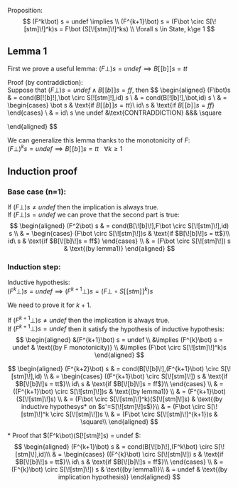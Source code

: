 Proposition: 
$$
(F^k\bot) s = undef \implies  \\
(F^{k+1}\bot) s  = (F\bot \circ S[\![stm]\!]^k)s  = F\bot (S[\![stm]\!]^ks) \\
\forall s \in State, k\ge 1
$$
## Lemma 1
First we prove a useful lemma: $(F\bot) s = undef \implies  B[\![b]\!]s = tt$

Proof (by contraddiction):\
Suppose that $(F\bot) s = undef \land B[\![b]\!]s = ff$, then
$$
\begin{aligned}
(F\bot)s & = cond(B[\![b]\!],\bot \circ S[\![stm]\!],id) s 
\\ & = cond(B[\![b]\!],\bot,id) s
\\ & = 
    \begin{cases}
        \bot s  & \text{if $B[\![b]\!]s = tt$}\\
        id\ s & \text{if $B[\![b]\!]s = ff$}
    \end{cases}
\\ & = id\ s \ne undef &\text{CONTRADDICTION} &&& \square

\end{aligned}
$$

We can generalize this lemma thanks to the monotonicity of $F$:\
$(F\bot)^k s = undef \implies B[\![b]\!]s = tt \ \ \ \forall k \ge 1$ 



## Induction proof
### Base case (n=1):

If $(F\bot) s \ne undef$ then the implication is always true.\
If $(F\bot) s = undef$ we can prove that the second part is true:
$$
\begin{aligned}
    (F^2\bot) s & = cond(B[\![b]\!],F\bot \circ S[\![stm]\!],id) s 
    \\ & = 
    \begin{cases}
        (F\bot \circ S[\![stm]\!])s  & \text{if $B[\![b]\!]s = tt$}\\
        id\ s & \text{if $B[\![b]\!]s = ff$}
    \end{cases}
    \\ & = (F\bot \circ S[\![stm]\!]) s & \text{(by lemma1)}
\end{aligned}
$$

### Induction step:

Inductive hypothesis: \
$(F^k\bot) s = undef \implies 
(F^{k+1}\bot) s  = (F\bot \circ S[\![stm]\!]^k)s$

We need to prove it for $k+1$.


If $(F^{k+1}\bot) s \ne undef$ then the implication is always true.\
If $(F^{k+1}\bot) s = undef$ then it satisfy the hypothesis of inductive hypothesis:
$$
\begin{aligned}
    &(F^{k+1}\bot) s = undef \\
    &\implies (F^{k}\bot) s = undef & \text{(by F monotonicity)} \\
    &\implies (F\bot \circ S[\![stm]\!]^k)s
\end{aligned}
$$

$$
\begin{aligned}
    (F^{k+2}\bot) s 
    & = cond(B[\![b]\!],(F^{k+1}\bot) \circ S[\![stm]\!],id) \\
    & = 
    \begin{cases}
        ((F^{k+1}\bot) \circ S[\![stm]\!]) s & \text{if $B[\![b]\!]s = tt$}\\
        id\ s & \text{if $B[\![b]\!]s = ff$}\\
    \end{cases} \\
    & = ((F^{k+1}\bot) \circ S[\![stm]\!])s & \text{(by lemma1)} \\
    & = (F^{k+1}\bot)(S[\![stm]\!]s) \\
    & = (F\bot \circ S[\![stm]\!]^k)(S[\![stm]\!]s) & \text{(by inductive hypothesys* on $s'=S[\![stm]\!]s$)}\\
    & = (F\bot \circ S[\![stm]\!]^k \circ S[\![stm]\!])s \\
    & = (F\bot \circ S[\![stm]\!]^{k+1})s & \square\\
\end{aligned}
$$


\* Proof that $(F^k\bot)(S[\![stm]\!]s) = undef $:
$$
\begin{aligned}
    (F^{k+1}\bot) s 
    & = cond(B[\![b]\!],(F^k\bot) \circ S[\![stm]\!],id)\\
    & = 
    \begin{cases}
        ((F^{k}\bot) \circ S[\![stm]\!]) s & \text{if $B[\![b]\!]s = tt$}\\
        id\ s & \text{if $B[\![b]\!]s = ff$}\\
    \end{cases} \\
    & = (F^{k}\bot) \circ S[\![stm]\!]) s & \text{(by lemma1)}\\
    & = undef & \text{(by implication hypothesis)}
\end{aligned}
$$